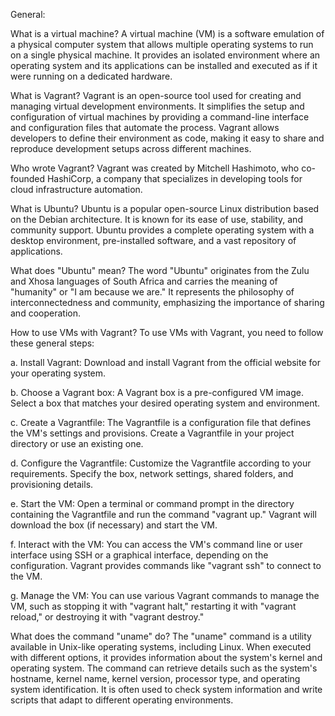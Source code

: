 General:

What is a virtual machine?
A virtual machine (VM) is a software emulation of a physical computer system that allows multiple operating systems to run on a single physical machine. It provides an isolated environment where an operating system and its applications can be installed and executed as if it were running on a dedicated hardware.

What is Vagrant?
Vagrant is an open-source tool used for creating and managing virtual development environments. It simplifies the setup and configuration of virtual machines by providing a command-line interface and configuration files that automate the process. Vagrant allows developers to define their environment as code, making it easy to share and reproduce development setups across different machines.

Who wrote Vagrant?
Vagrant was created by Mitchell Hashimoto, who co-founded HashiCorp, a company that specializes in developing tools for cloud infrastructure automation.

What is Ubuntu?
Ubuntu is a popular open-source Linux distribution based on the Debian architecture. It is known for its ease of use, stability, and community support. Ubuntu provides a complete operating system with a desktop environment, pre-installed software, and a vast repository of applications.

What does "Ubuntu" mean?
The word "Ubuntu" originates from the Zulu and Xhosa languages of South Africa and carries the meaning of "humanity" or "I am because we are." It represents the philosophy of interconnectedness and community, emphasizing the importance of sharing and cooperation.

How to use VMs with Vagrant?
To use VMs with Vagrant, you need to follow these general steps:

a. Install Vagrant: Download and install Vagrant from the official website for your operating system.

b. Choose a Vagrant box: A Vagrant box is a pre-configured VM image. Select a box that matches your desired operating system and environment.

c. Create a Vagrantfile: The Vagrantfile is a configuration file that defines the VM's settings and provisions. Create a Vagrantfile in your project directory or use an existing one.

d. Configure the Vagrantfile: Customize the Vagrantfile according to your requirements. Specify the box, network settings, shared folders, and provisioning details.

e. Start the VM: Open a terminal or command prompt in the directory containing the Vagrantfile and run the command "vagrant up." Vagrant will download the box (if necessary) and start the VM.

f. Interact with the VM: You can access the VM's command line or user interface using SSH or a graphical interface, depending on the configuration. Vagrant provides commands like "vagrant ssh" to connect to the VM.

g. Manage the VM: You can use various Vagrant commands to manage the VM, such as stopping it with "vagrant halt," restarting it with "vagrant reload," or destroying it with "vagrant destroy."

What does the command "uname" do?
The "uname" command is a utility available in Unix-like operating systems, including Linux. When executed with different options, it provides information about the system's kernel and operating system. The command can retrieve details such as the system's hostname, kernel name, kernel version, processor type, and operating system identification. It is often used to check system information and write scripts that adapt to different operating environments.
